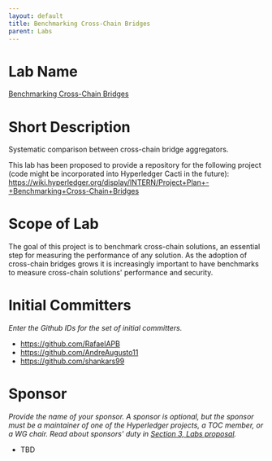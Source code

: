 ```yaml
---
layout: default
title: Benchmarking Cross-Chain Bridges
parent: Labs
---
```

# Lab Name
[Benchmarking Cross-Chain Bridges](https://github.com/hyperledger-labs/benchmarking-cross-chain-bridges)

# Short Description
Systematic comparison between cross-chain bridge aggregators.

This lab has been proposed to provide a repository for the following project (code might be incorporated into Hyperledger Cacti in the future): https://wiki.hyperledger.org/display/INTERN/Project+Plan+-+Benchmarking+Cross-Chain+Bridges

# Scope of Lab
The goal of this project is to benchmark cross-chain solutions, an essential step for measuring the performance of any solution. As the adoption of cross-chain bridges grows it is increasingly important to have benchmarks to measure cross-chain solutions' performance and security.

# Initial Committers
_Enter the Github IDs for the set of initial committers._
- https://github.com/RafaelAPB
- https://github.com/AndreAugusto11
- https://github.com/shankars99

# Sponsor
_Provide the name of your sponsor. A sponsor is optional, but the sponsor must be a maintainer of one of the Hyperledger projects, a TOC member, or a WG chair. Read about sponsors' duty in [Section 3, Labs proposal](./index.md#process-to-propose-a-new-lab)._
- TBD
